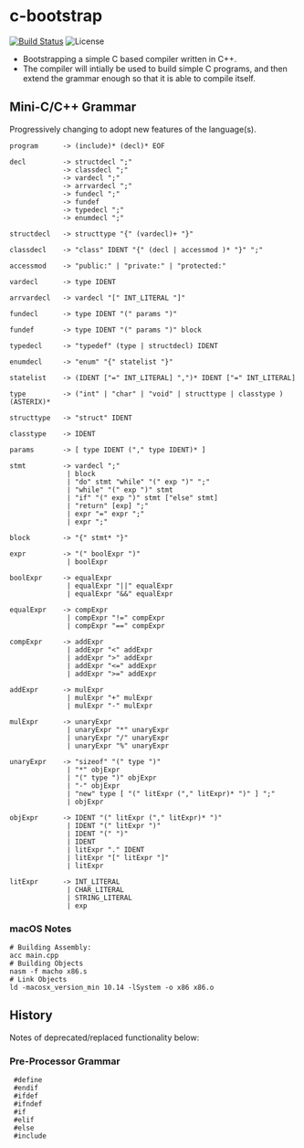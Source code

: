 # c-bootstrap

[![Build Status](https://travis-ci.com/rdtscp/c-bootstrap.svg?branch=master)](https://travis-ci.com/rdtscp/c-bootstrap)
![License](https://img.shields.io/badge/License-MIT-brightgreen.svg)

-   Bootstrapping a simple C based compiler written in C++.
-   The compiler will intially be used to build simple C programs, and then extend the grammar enough so that it is able to compile itself.

## Mini-C/C++ Grammar

Progressively changing to adopt new features of the language(s).

    program      -> (include)* (decl)* EOF

    decl         -> structdecl ";"
                 -> classdecl ";"
                 -> vardecl ";"
                 -> arrvardecl ";"
                 -> fundecl ";"
                 -> fundef
                 -> typedecl ";"
                 -> enumdecl ";"

    structdecl   -> structtype "{" (vardecl)+ "}"

    classdecl    -> "class" IDENT "{" (decl | accessmod )* "}" ";"

    accessmod    -> "public:" | "private:" | "protected:"

    vardecl      -> type IDENT

    arrvardecl   -> vardecl "[" INT_LITERAL "]"

    fundecl      -> type IDENT "(" params ")"

    fundef       -> type IDENT "(" params ")" block

    typedecl     -> "typedef" (type | structdecl) IDENT

    enumdecl     -> "enum" "{" statelist "}"

    statelist    -> (IDENT ["=" INT_LITERAL] ",")* IDENT ["=" INT_LITERAL]

    type         -> ("int" | "char" | "void" | structtype | classtype ) (ASTERIX)*

    structtype   -> "struct" IDENT

    classtype    -> IDENT

    params       -> [ type IDENT ("," type IDENT)* ]

    stmt         -> vardecl ";"
                  | block
                  | "do" stmt "while" "(" exp ")" ";"
                  | "while" "(" exp ")" stmt
                  | "if" "(" exp ")" stmt ["else" stmt]
                  | "return" [exp] ";"
                  | expr "=" expr ";"
                  | expr ";"

    block        -> "{" stmt* "}"

    expr         -> "(" boolExpr ")"
                  | boolExpr

    boolExpr     -> equalExpr
                  | equalExpr "||" equalExpr
                  | equalExpr "&&" equalExpr

    equalExpr    -> compExpr
                  | compExpr "!=" compExpr
                  | compExpr "==" compExpr

    compExpr     -> addExpr
                  | addExpr "<" addExpr
                  | addExpr ">" addExpr
                  | addExpr "<=" addExpr
                  | addExpr ">=" addExpr

    addExpr      -> mulExpr
                  | mulExpr "+" mulExpr
                  | mulExpr "-" mulExpr

    mulExpr      -> unaryExpr
                  | unaryExpr "*" unaryExpr
                  | unaryExpr "/" unaryExpr
                  | unaryExpr "%" unaryExpr

    unaryExpr    -> "sizeof" "(" type ")"
                  | "*" objExpr
                  | "(" type ")" objExpr
                  | "-" objExpr
                  | "new" type [ "(" litExpr ("," litExpr)* ")" ] ";"
                  | objExpr

    objExpr      -> IDENT "(" litExpr ("," litExpr)* ")"
                  | IDENT "(" litExpr ")"
                  | IDENT "(" ")"
                  | IDENT
                  | litExpr "." IDENT
                  | litExpr "[" litExpr "]"
                  | litExpr

    litExpr      -> INT_LITERAL
                  | CHAR_LITERAL
                  | STRING_LITERAL
                  | exp

### macOS Notes

    # Building Assembly:
    acc main.cpp
    # Building Objects
    nasm -f macho x86.s
    # Link Objects
    ld -macosx_version_min 10.14 -lSystem -o x86 x86.o

## History

Notes of deprecated/replaced functionality below:

### Pre-Processor Grammar

     #define
     #endif
     #ifdef
     #ifndef
     #if
     #elif
     #else
     #include
